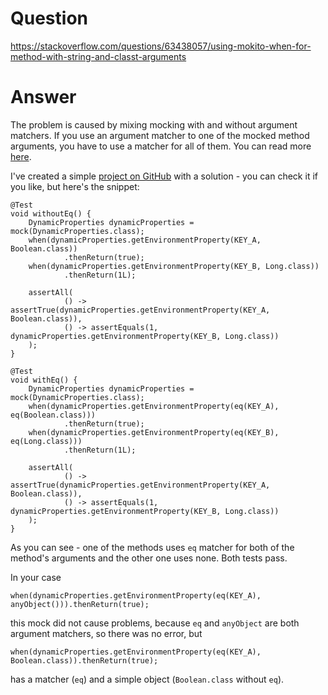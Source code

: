 # Question

https://stackoverflow.com/questions/63438057/using-mokito-when-for-method-with-string-and-classt-arguments

# Answer

The problem is caused by mixing mocking with and without argument matchers. If you use an argument matcher to one of the mocked method arguments, you have to use a matcher for all of them. You can read more [here][1].

I've created a simple [project on GitHub][2] with a solution - you can check it if you like, but here's the snippet:

    @Test
    void withoutEq() {
        DynamicProperties dynamicProperties = mock(DynamicProperties.class);
        when(dynamicProperties.getEnvironmentProperty(KEY_A, Boolean.class))
                .thenReturn(true);
        when(dynamicProperties.getEnvironmentProperty(KEY_B, Long.class))
                .thenReturn(1L);

        assertAll(
                () -> assertTrue(dynamicProperties.getEnvironmentProperty(KEY_A, Boolean.class)),
                () -> assertEquals(1, dynamicProperties.getEnvironmentProperty(KEY_B, Long.class))
        );
    }

    @Test
    void withEq() {
        DynamicProperties dynamicProperties = mock(DynamicProperties.class);
        when(dynamicProperties.getEnvironmentProperty(eq(KEY_A), eq(Boolean.class)))
                .thenReturn(true);
        when(dynamicProperties.getEnvironmentProperty(eq(KEY_B), eq(Long.class)))
                .thenReturn(1L);

        assertAll(
                () -> assertTrue(dynamicProperties.getEnvironmentProperty(KEY_A, Boolean.class)),
                () -> assertEquals(1, dynamicProperties.getEnvironmentProperty(KEY_B, Long.class))
        );
    }

As you can see - one of the methods uses `eq` matcher for both of the method's arguments and the other one uses none. Both tests pass.

In your case 

    when(dynamicProperties.getEnvironmentProperty(eq(KEY_A), anyObject())).thenReturn(true);

this mock did not cause problems, because `eq` and `anyObject` are both argument matchers, so there was no error, but 

    when(dynamicProperties.getEnvironmentProperty(eq(KEY_A), Boolean.class)).thenReturn(true);

has a matcher (`eq`) and a simple object (`Boolean.class` without `eq`).

  [1]: https://javadoc.io/static/org.mockito/mockito-core/3.3.3/org/mockito/ArgumentMatchers.html
  [2]: https://github.com/Jonarzz/stack-overflow/tree/63438057